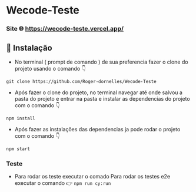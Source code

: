 # Wecode-Teste

### Site :globe_with_meridians: https://wecode-teste.vercel.app/

## :wrench: Instalação

- No  terminal ( prompt de comando ) de sua preferencia fazer o clone do projeto usando o comando :point_down:
```
git clone https://github.com/Roger-dornelles/Wecode-Teste
```

- Após fazer o clone do projeto, no terminal navegar até onde salvou a pasta do projeto e entrar na pasta e instalar as dependencias do projeto com o comando :point_down:
```
npm install
```

- Após fazer as instalações das dependencias ja pode rodar o projeto com o comando :point_down:

```
npm start
```

### Teste

- Para rodar os teste executar o comado Para rodar os testes e2e executar o comando :point_right: `npm run cy:run`
